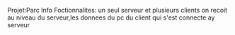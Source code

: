 Projet:Parc Info
Foctionnalites: un seul serveur et plusieurs clients
on recoit au niveau du serveur,les donnees du pc du client qui s'est connecte ay serveur
